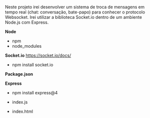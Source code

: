 Neste projeto irei desenvolver um sistema de troca de mensagens em tempo real (chat: conversação, bate-papo) para conhecer o protocolo Websocket. Irei utilizar a biblioteca Socket.io dentro de um ambiente Node.js com Express.

**Node**
- npm
- node_modules

**Socket.io**
https://socket.io/docs/

- npm install socket.io

**Package.json**

**Express**
- npm install express@4

- index.js
- index.html